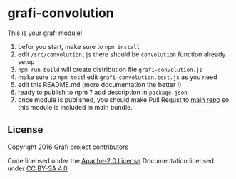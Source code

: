 # grafi-convolution

This is your grafi module!

1. befor you start, make sure to `npm install`
1. edit `/src/convolution.js` there should be `convolution` function already setup
1. `npm run build` will create distribution file `grafi-convolution.js`
1. make sure to `npm test`! edit `grafi-convolution.test.js` as you need
1. edit this README.md (more documentation the better !)
1. ready to publish to npm ? add description in `package.json`
1. once module is published, you should make Pull Requst to [main repo](https://github.com/grafijs/grafi) so this module is included in main bundle.

## License
Copyright 2016 Grafi project contributors

Code licensed under the [Apache-2.0 License](http://www.apache.org/licenses/LICENSE-2.0)
Documentation licensed under [CC BY-SA 4.0](http://creativecommons.org/licenses/by-sa/4.0/)
